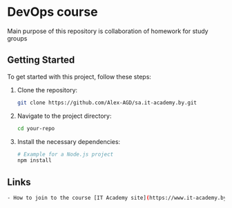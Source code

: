 # DevOps course

Main purpose of this repository is collaboration of homework for study groups

## Getting Started

To get started with this project, follow these steps:

1. Clone the repository:
    ```sh
    git clone https://github.com/Alex-AGD/sa.it-academy.by.git
    ```
2. Navigate to the project directory:
    ```sh
    cd your-repo
    ```
3. Install the necessary dependencies:
    ```sh
    # Example for a Node.js project
    npm install
    ```

## Links
  ```sh
  - How to join to the course [IT Academy site](https://www.it-academy.by/) ssh
  ```